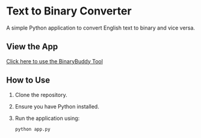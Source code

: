 # Text to Binary Converter

A simple Python application to convert English text to binary and vice versa.

## View the App

[Click here to use the BinaryBuddy Tool
](https://binarybuddy-469f6feb46e7.herokuapp.com)

## How to Use

1. Clone the repository.
2. Ensure you have Python installed.
3. Run the application using:

   ```bash
   python app.py
